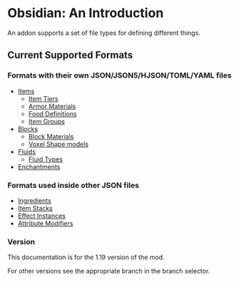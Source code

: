 # Obsidian: An Introduction

An addon supports a set of file types for defining different things.

## Current Supported Formats

### Formats with their own JSON/JSON5/HJSON/TOML/YAML files

* [Items](./formats/Items.md)
    * [Item Tiers](./formats/ItemTiers.md)
    * [Armor Materials](./formats/ArmorMaterials.md)
    * [Food Definitions](./formats/Food.md)
    * [Item Groups](./formats/ItemGroups.md)
* [Blocks](./formats/Blocks.md)
    * [Block Materials](./formats/BlockMaterials.md)
    * [Voxel Shape models](./formats/VoxelShapes.md)
* [Fluids](./formats/Fluids.md)
    * [Fluid Types](./formats/FluidTypes.md)
* [Enchantments](./formats/Enchantments.md)

### Formats used inside other JSON files

* [Ingredients](./formats/Ingredient.md)
* [Item Stacks](./formats/ItemStack.md)
* [Effect Instances](./formats/EffectInstances.md)
* [Attribute Modifiers](./formats/AttributeModifiers.md)

### Version

This documentation is for the 1.19 version of the mod.

For other versions see the appropriate branch in the branch selector.